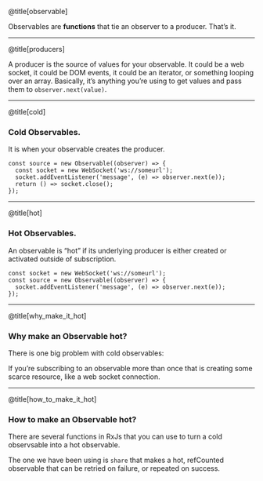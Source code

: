 @title[observable]

Observables are **functions** that tie an observer to a producer. That’s it.

---

@title[producers]

A producer is the source of values for your observable.
It could be a web socket, it could be DOM events, it could be an iterator, or something looping over an array.
Basically, it’s anything you’re using to get values and pass them to `observer.next(value)`.

---

@title[cold]

### Cold Observables.

It is when your observable creates the producer.

```
const source = new Observable((observer) => {
  const socket = new WebSocket('ws://someurl');
  socket.addEventListener('message', (e) => observer.next(e));
  return () => socket.close();
});

```

---

@title[hot]

### Hot Observables.

An observable is “hot” if its underlying producer is either created or activated outside of subscription.

```
const socket = new WebSocket('ws://someurl');
const source = new Observable((observer) => {
  socket.addEventListener('message', (e) => observer.next(e));
});

```

---

@title[why_make_it_hot]

### Why make an Observable hot?

There is one big problem with cold observables:

If you’re subscribing to an observable more than once that is creating some scarce resource, like a web socket connection.

---

@title[how_to_make_it_hot]

### How to make an Observable hot?

There are several functions in RxJs that you can use to turn a cold observsable into a hot observable.

The one we have been using is `share` that makes a hot, refCounted observable that can be retried on failure, or repeated on success.
